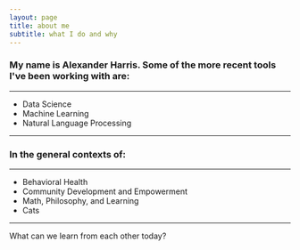 ```yaml
---
layout: page
title: about me
subtitle: what I do and why
---
```


### My name is Alexander Harris. Some of the more recent tools I've been working with are:
___
- Data Science
- Machine Learning
- Natural Language Processing

___

### In the general contexts of:
___
- Behavioral Health
- Community Development and Empowerment
- Math, Philosophy, and Learning
- Cats

___

What can we learn from each other today?
